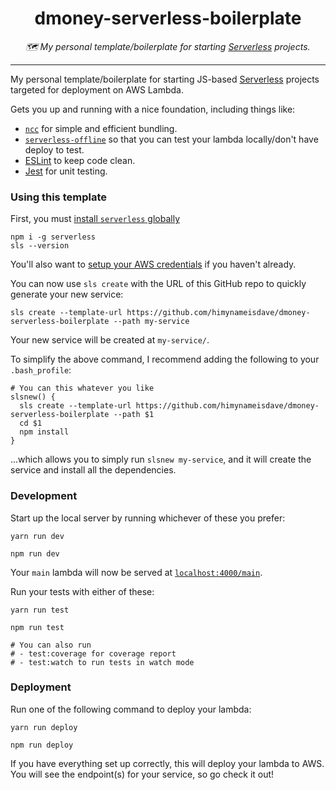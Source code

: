 <div align="center" margin="0 auto 20px">
    <h1>dmoney-serverless-boilerplate</h1>
    <p style="font-style: italic;">🗺️ My personal template/boilerplate for starting <a href="https://github.com/serverless/serverless" target="__blank">Serverless</a> projects.</p>

</div>

---

My personal template/boilerplate for starting JS-based [Serverless](https://github.com/serverless/serverless) projects targeted for deployment on AWS Lambda.

Gets you up and running with a nice foundation, including things like:

- [`ncc`](https://github.com/zeit/ncc) for simple and efficient bundling.
- [`serverless-offline`](https://github.com/dherault/serverless-offline) so that you can test your lambda locally/don't have deploy to test.
- [ESLint](https://eslint.org/) to keep code clean.
- [Jest](https://github.com/facebook/jest) for unit testing.


### Using this template

First, you must [install `serverless` globally](https://serverless.com/framework/docs/providers/aws/guide/installation/)

```
npm i -g serverless
sls --version
```

You'll also want to [setup your AWS credentials](https://serverless.com/framework/docs/providers/aws/guide/credentials/) if you haven't already.

You can now use `sls create` with the URL of this GitHub repo to quickly generate your new service:

```
sls create --template-url https://github.com/himynameisdave/dmoney-serverless-boilerplate --path my-service
```

Your new service will be created at `my-service/`.

To simplify the above command, I recommend adding the following to your `.bash_profile`:

```
# You can this whatever you like
slsnew() {
  sls create --template-url https://github.com/himynameisdave/dmoney-serverless-boilerplate --path $1
  cd $1
  npm install
}
```

...which allows you to simply run `slsnew my-service`, and it will create the service and install all the dependencies.

### Development

Start up the local server by running whichever of these you prefer:

```
yarn run dev

npm run dev
```

Your `main` lambda will now be served at [`localhost:4000/main`](http://localhost:4000/main).

Run your tests with either of these:

```
yarn run test

npm run test

# You can also run
# - test:coverage for coverage report
# - test:watch to run tests in watch mode
```

### Deployment

Run one of the following command to deploy your lambda:

```
yarn run deploy

npm run deploy
```

If you have everything set up correctly, this will deploy your lambda to AWS. You will see the endpoint(s) for your service, so go check it out!
